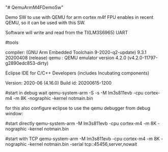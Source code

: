 "# QemuArmM4FDemoSw" 


Demo SW to use with QEMU for arm cortex m4f
FPU enables in recent QEMU, so it can be used with this SW.

Software will write and read from the TI(LM3S6965) UART

#tools

compiler: (GNU Arm Embedded Toolchain 9-2020-q2-update) 9.3.1 20200408 (release)
qemu    : QEMU emulator version 4.2.0 (v4.2.0-11797-g2890edc853-dirty)

Eclipse IDE for C/C++ Developers (includes Incubating components)

Version: 2020-06 (4.16.0)
Build id: 20200615-1200

#start in debug wait
qemu-system-arm -S -s -M lm3s811evb -cpu cortex-m4 -m 8K -nographic -kernel notmain.bin

for this also configure eclipse to use the qemu debugger from debug window:

#start directly
qemu-system-arm -M lm3s811evb -cpu cortex-m4 -m 8K -nographic -kernel notmain.bin

#start with TCP
qemu-system-arm -M lm3s811evb -cpu cortex-m4 -m 8K -nographic -kernel notmain.bin  -serial tcp::45456,server,nowait


